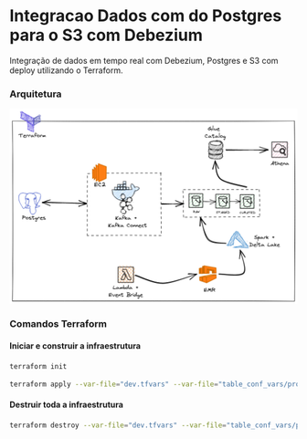# Integracao Dados com do Postgres para o S3 com Debezium 
Integração de dados em tempo real com Debezium, Postgres e S3 com deploy utilizando o Terraform.

### Arquitetura
![alt text](https://github.com/cicerojmm/integracaoDadosDebeziumPostgres/blob/main/images/arquitetura.png?raw=true)


### Comandos Terraform

#### Iniciar e construir a infraestrutura
```sh
terraform init
```
```sh
terraform apply --var-file="dev.tfvars" --var-file="table_conf_vars/produtos.tfvars"
```

#### Destruir toda a infraestrutura
```sh
terraform destroy --var-file="dev.tfvars" --var-file="table_conf_vars/produtos.tfvars"
```

